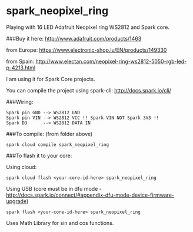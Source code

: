 # spark_neopixel_ring


Playing with 16 LED Adafruit Neopixel ring WS2812 and Spark core.

###Buy it here:
http://www.adafruit.com/products/1463

from Europe:
https://www.electronic-shop.lu/EN/products/149330

from Spain:
http://www.electan.com/neopixel-ring-ws2812-5050-rgb-led-p-4213.html

I am using it for Spark Core projects.

You can compile the project using spark-cli:
http://docs.spark.io/cli/


###Wiring:

    Spark pin GND --> WS2812 GND
    Spark pin VIN --> WS2812 VCC !! Spark VIN NOT Spark 3V3 !!
    Spark D3      --> WS2812 DATA IN


###To compile: (from folder above)

    spark cloud compile spark_neopixel_ring

###To flash it to your core:

Using cloud:

    spark cloud flash <your-core-id-here> spark_neopixel_ring

Using USB (core must be in dfu mode - http://docs.spark.io/connect/#appendix-dfu-mode-device-firmware-upgrade)

    spark flash <your-core-id-here> spark_neopixel_ring


Uses Math Library for sin and cos functions.

